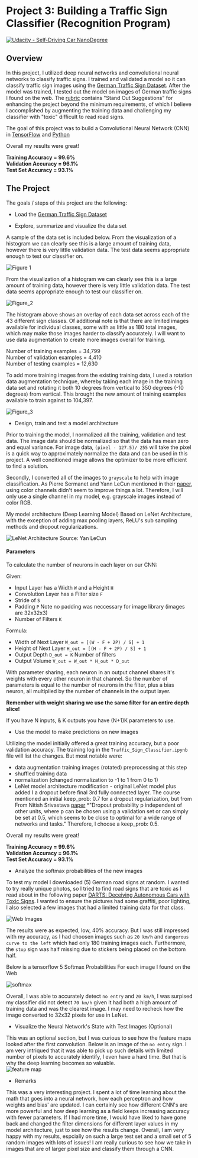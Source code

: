 # Project 3: Building a Traffic Sign Classifier (Recognition Program)
[![Udacity - Self-Driving Car NanoDegree](https://s3.amazonaws.com/udacity-sdc/github/shield-carnd.svg)](http://www.udacity.com/drive)

Overview
---
In this project, I utilized deep neural networks and convolutional neural networks to classify traffic signs. I trained and validated a model so it can classify traffic sign images using the [German Traffic Sign Dataset](http://benchmark.ini.rub.de/?section=gtsrb&subsection=dataset). After the model was trained, I tested out the model on images of German traffic signs I found on the web.  The [rubric](https://review.udacity.com/#!/rubrics/481/view) contains "Stand Out Suggestions" for enhancing the project beyond the minimum requirements, of which I believe I accomplished by augmenting the training data and challenging my classifier with "toxic" difficult to read road signs.

The goal of this project was to build a Convolutional Neural Network (CNN) in [TensorFlow](https://www.tensorflow.org/) and [Python](https://www.python.org/)

Overall my results were great!  

**Training Accuracy = 99.6%     
Validation Accuracy = 96.1%    
Test Set Accuracy = 93.1%** 

The Project
---
The goals / steps of this project are the following:
* Load the [German Traffic Sign Dataset](http://benchmark.ini.rub.de/?section=gtsrb&subsection=dataset)  

* Explore, summarize and visualize the data set  
  
A sample of the data set is included below. From the visualization of a histogram we can clearly see this is a large amount of training data, however there is very little validation data. The test data seems appropriate enough to test our classifier on.  

![Figure 1](https://github.com/silverwhere/Self-Driving-Car-Nanodegree---Udacity/blob/main/Project%203%20-%20Traffic%20Sign%20Classifier/project_screenshots/training_data_sample.png)  

From the visualization of a histogram we can clearly see this is a large amount of training data, however there is very little validation data. The test data seems appropriate enough to test our classifier on. 

![Figure_2](https://github.com/silverwhere/Self-Driving-Car-Nanodegree---Udacity/blob/main/Project%203%20-%20Traffic%20Sign%20Classifier/project_screenshots/histogram.jpg)  

The histogram above shows an overlay of each data set across each of the 43 different sign classes. Of additional note is that there are limited images available for individual classes, some with as little as 180 total images, which may make those images harder to classify accurately. I will want to use data augmentation to create more images overall for training.    
  
Number of training examples = 34,799  
Number of validation examples = 4,410  
Number of testing examples = 12,630    

To add more training images from the existing training data, I used a rotation data augmentation technique, whereby taking each image in the training data set and rotating it both 10 degrees from vertical to 350 degrees (-10 degrees) from vertical.  This brought the new amount of training examples available to train against to 104,397.  
  
![Figure_3](https://github.com/silverwhere/Self-Driving-Car-Nanodegree---Udacity/blob/main/Project%203%20-%20Traffic%20Sign%20Classifier/project_screenshots/rotated.jpg)  


* Design, train and test a model architecture  

Prior to training the model, I normalized all the training, validation and test data. The image data should be normalized so that the data has mean zero and equal variance. For image data, `(pixel - 127.5)/ 255` will take the pixel is a quick way to approximately normalize the data and can be used in this project. A well conditioned image allows the optimizer to be more efficient to find a solution.

Secondly, I converted all of the images to `grayscale` to help with image classification.  As Pierre Sermanet and Yann LeCun mentioned in their [paper](http://yann.lecun.com/exdb/publis/pdf/sermanet-ijcnn-11.pdf), using color channels didn't seem to improve things a lot.  Therefore, I will only use a single channel in my model, e.g. grayscale images instead of color RGB.  

My model architecture (Deep Learning Model) Based on LeNet Architecture, with the exception of adding max pooling layers, ReLU's sub sampling methods and dropout regularizations.  

![LeNet Architecture](https://github.com/silverwhere/Self-Driving-Car-Nanodegree---Udacity/blob/main/Project%203%20-%20Traffic%20Sign%20Classifier/lenet.png)
Source: Yan LeCun

#### Parameters  

To calculate the number of neurons in each layer on our CNN:

Given: 
*  Input Layer has a Width `W` and a Height `H`  
*  Convolution Layer has a Filter size `F`
*  Stride of `S`
*  Padding `P`  Note no padding was neccessary for image library (images are 32x32x3)
*  Number of Filters `K`

Formula:  
*  Width of Next Layer `W_out = [(W - F + 2P) / S] + 1`
*  Height of Next Layer `H_out = [(H - F + 2P) / S] + 1`
*  Output Depth `D_out = K` Number of filters
*  Output Volume `V_out = W_out * H_out * D_out`  

With parameter sharing, each neuron in an output channel shares it's weights with every other neuron in that channel.  So the number of parameters is equal to the number of neurons in the filter, plus a bias neuron, all multiplied by the number of channels in the output layer.

**Remember with weight sharing we use the same filter for an entire depth slice!**

If you have N inputs, & K outputs you have (N+1)K parameters to use.  
  
* Use the model to make predictions on new images  

Utilizing the model initially offered a great training accuracy, but a poor validation accuracy.  The training log in the `Traffic_Sign_Classifier.ipynb` file will list the changes.  But most notable were:  
* data augmentation training images (rotated) preprocessing at this step  
* shuffled training data
* normalization (changed normalization to -1 to 1 from 0 to 1)
* LeNet model architecture modification - original LeNet model plus added I a dropout before final 3rd fully connected layer.  The course mentioned an initial keep_prob: 0.7 for a dropout regularization, but from From Nitish Srivastava [paper](https://www.cs.toronto.edu/~hinton/absps/JMLRdropout.pdf) *"Dropout probability p independent of other units, where p can be chosen using a validation set or can simply be set at 0.5, which seems to be close to optimal for a wide range of networks and tasks."  Therefore, I choose a keep_prob: 0.5.    

Overall my results were great!  

**Training Accuracy = 99.6%     
Validation Accuracy = 96.1%    
Test Set Accuracy = 93.1%**  

* Analyze the softmax probabilities of the new images

To test my model I downloaded (5) German road signs at random.  I wanted to try really unique photos, so I tried to find road signs that are toxic as I read about in the following paper [DARTS: Deceiving Autonomous Cars with Toxic Signs](https://arxiv.org/pdf/1802.06430.pdf).  I wanted to ensure the pictures had some graffiti, poor lighting, I also selected a few images that had a limited training data for that class.   

![Web Images](https://github.com/silverwhere/Self-Driving-Car-Nanodegree---Udacity/blob/main/Project%203%20-%20Traffic%20Sign%20Classifier/project_screenshots/web_images.jpg)  

The results were as expected, low, 40% accuracy.  But I was still impressed with my accuracy, as I had choosen images such as `20 km/h` and `dangerous curve to the left` which had only 180 training images each.  Furthermore, the `stop` sign was half missing due to stickers being placed on the bottom half. 

Below is a tensorflow 5 Softmax Probabilities For each image I found on the Web  

![softmax](https://github.com/silverwhere/Self-Driving-Car-Nanodegree---Udacity/blob/main/Project%203%20-%20Traffic%20Sign%20Classifier/project_screenshots/tensorflow_probs.jpg)  

Overall, I was able to accurately detect `no entry` and `20 km/h`, I was surpised my classifier did not detect `70 km/h` given it had both a high amount of training data and was the clearest image.  I may need to recheck how the image converted to 32x32 pixels for use in LeNet.  

* Visualize the Neural Network's State with Test Images (Optional)  

This was an optional section, but I was curious to see how the feature maps looked after the first convolution. Below is an image of the `no entry` sign.  I am very intriqued that it was able to pick up such details with limited number of pixels to accurately identify, I even have a hard time.  But that is why the deep learning becomes so valuable.  
![feature map](https://github.com/silverwhere/Self-Driving-Car-Nanodegree---Udacity/blob/main/Project%203%20-%20Traffic%20Sign%20Classifier/project_screenshots/softmax_feature_map.jpg)  

* Remarks  

This was a very interesting project.  I spent a lot of time learning about the math that goes into a neural network, how each perceptron and how weights and bias' are updated.  I can certainly see how different CNN's are more powerful and how deep learning as a field keeps increasing accuracy with fewer parameters.  If I had more time, I would have liked to have gone back and changed the filter dimensions for different layer values in my model architecture, just to see how the results change.  Overall, I am very happy with my results, espcially on such a large test set and a small set of 5 random images with lots of issues!  I am really curious to see how we take in images that are of larger pixel size and classify them through a CNN.   



